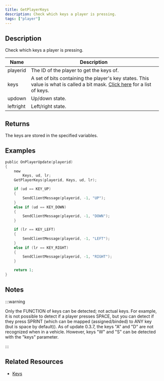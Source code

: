 ```yaml
---
title: GetPlayerKeys
description: Check which keys a player is pressing.
tags: ["player"]
---
```


## Description

Check which keys a player is pressing.

| Name      | Description                                                                                                                                       |
| --------- | ------------------------------------------------------------------------------------------------------------------------------------------------- |
| playerid  | The ID of the player to get the keys of.                                                                                                          |
| keys      | A set of bits containing the player's key states. This value is what is called a bit mask. [Click here](../resources/keys) for a list of keys.    |
| updown    | Up/down state.                                                                                                                                    |
| leftright | Left/right state.                                                                                                                                 |

## Returns

The keys are stored in the specified variables.

## Examples

```c
public OnPlayerUpdate(playerid)
{
    new
        Keys, ud, lr;
    GetPlayerKeys(playerid, Keys, ud, lr);

    if (ud == KEY_UP)
    {
        SendClientMessage(playerid, -1, "UP");
    }
    else if (ud == KEY_DOWN)
    {
        SendClientMessage(playerid, -1, "DOWN");
    }

    if (lr == KEY_LEFT)
    {
        SendClientMessage(playerid, -1, "LEFT");
    }
    else if (lr == KEY_RIGHT)
    {
        SendClientMessage(playerid, -1, "RIGHT");
    }

    return 1;
}
```

## Notes

:::warning

Only the FUNCTION of keys can be detected; not actual keys. For example, it is not possible to detect if a player presses SPACE, but you can detect if they press SPRINT (which can be mapped (assigned/binded) to ANY key (but is space by default)). As of update 0.3.7, the keys "A" and "D" are not recognized when in a vehicle. However, keys "W" and "S" can be detected with the "keys" parameter.

:::

## Related Resources

- [Keys](../resources/keys)
